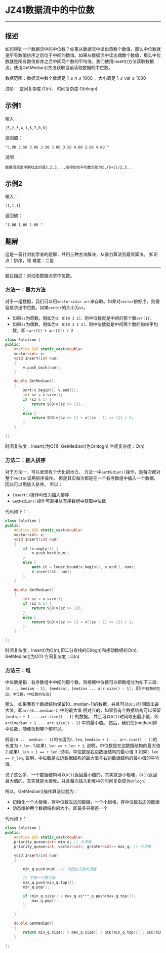 # JZ41数据流中的中位数

---

## 描述

如何得到一个数据流中的中位数？如果从数据流中读出奇数个数值，那么中位数就是所有数值排序之后位于中间的数值。如果从数据流中读出偶数个数值，那么中位数就是所有数值排序之后中间两个数的平均值。我们使用Insert()方法读取数据流，使用GetMedian()方法获取当前读取数据的中位数。

数据范围：数据流中数个数满足 $1 \le n \le 1000$ ，大小满足 $1 \le val \le 1000$ 

进阶： 空间复杂度 O(n)， 时间复杂度 O(nlogn)

## 示例1

输入：

```
[5,2,3,4,1,6,7,0,8]
```

返回值：

```
"5.00 3.50 3.00 3.50 3.00 3.50 4.00 3.50 4.00 "
```

说明：

```
数据流里面不断吐出的是5,2,3...,则得到的平均数分别为5,(5+2)/2,3...   
```

## 示例2

输入：

```
[1,1,1]
```

返回值：

```
"1.00 1.00 1.00 "
```





## 题解

这是一篇针对初学者的题解，共用三种方法解决，从暴力算法到最优算法。
知识点：排序，堆
难度：二星

---

题目描述：对动态数据流求中位数。

### 方法一：暴力方法

对于一组数据，我们可以用`vector<int> arr`来存取。如果对`vector`排好序，则很容易求出中位数。如果`vector`的大小为`sz`。

- 如果`sz`为奇数，假如为`3，即[0 1 2]，`则中位数就是中间的那个数`arr[1]`。
- 如果`sz`为偶数，假如为`4，即[0 1 2 3],` 则中位数就是中间两个数的加权平均数。即 `(arr[1] + arr[2]) / 2`

```cpp
class Solution {
public:
    #define SCD static_cast<double>
    vector<int> v;
    void Insert(int num)
    {
        v.push_back(num);
    }

    double GetMedian()
    { 
        sort(v.begin(), v.end());
        int sz = v.size();
        if (sz & 1) {
            return SCD(v[sz >> 1]);
        }
        else {
            return SCD(v[sz >> 1] + v[(sz - 1) >> 1]) / 2;
        }
    }

};
```

时间复杂度：Insert()为O(1), GetMedian()为O(nlogn)
空间复杂度：O(n)



### 方法二：插入排序

对于方法一，可以发现有个优化的地方。
方法一中`GetMEdian()`操作，是每次都对整个`vector`调用排序操作。
但是其实每次都是在一个有序数组中插入一个数据。因此可以用插入排序。
所以：

- `Insert()`操作可改为插入排序
- `GetMedian()`操作可直接从有序数组中获取中位数

代码如下：

```cpp
class Solution {
public:
    #define SCD static_cast<double>
    vector<int> v;
    void Insert(int num)
    {
        if (v.empty()) {
            v.push_back(num);
        }
        else {
            auto it = lower_bound(v.begin(), v.end(), num);
            v.insert(it, num);
        }
    }

    double GetMedian()
    { 
        int sz = v.size();
        if (sz & 1) {
            return SCD(v[sz >> 1]);
        }
        else {
            return SCD(v[sz >> 1] + v[(sz - 1) >> 1]) / 2;
        }
    }

};
```

时间复杂度：Insert()为O(n),即二分查找的O(logn)和挪动数据的O(n), GetMedian()为O(1)
空间复杂度：O(n)



### 方法三：堆

中位数是指：有序数组中中间的那个数。则根据中位数可以把数组分为如下三段:
`[0 ... median - 1], [median], [median ... arr.size() - 1]`，即`[中位数的左边，中位数，中位数的右边]`

那么，如果我有个数据结构保留[0...median-1]的数据，并且可以`O(1)`时间取出最大值，即`arr[0...median-1]`中的最大值
相对应的，如果我有个数据结构可以保留`[median + 1 ... arr.size() - 1]` 的数据， 并且可以`O(1)`时间取出最小值，即
`arr[median + 1 ... arr.size() - 1]` 中的最小值。
然后，我们把[median]即中位数，随便放到哪个都可以。

假设`[0 ... median - 1]`的长度为`l_len`, `[median + 1 ... arr.sise() - 1]`的长度为 `r_len`.
1.如果`l_len == r_len + 1`, 说明，中位数是左边数据结构的最大值
2.如果`l_len + 1 == r_len`, 说明，中位数是右边数据结构的最小值
3.如果`l_len == r_len`, 说明，中位数是左边数据结构的最大值与右边数据结构的最小值的平均值。

说了这么多，一个数据结构可以`O(1)`返回最小值的，其实就是小根堆，`O(1)`返回最大值的，其实就是大根堆。并且每次插入到堆中的时间复杂度为`O(logn)`

所以，GetMedian()操作算法过程为：

- 初始化一个大根堆，存中位数左边的数据，一个小根堆，存中位数右边的数据
- 动态维护两个数据结构的大小，即最多只相差一个

代码如下：

```cpp
class Solution {
public:
    #define SCD static_cast<double>
    priority_queue<int> min_q; // 大顶推
    priority_queue<int, vector<int>, greater<int>> max_q; // 小顶堆

    void Insert(int num)
    {

        min_q.push(num); // 试图加入到大顶推

        // 平衡一个两个堆
        max_q.push(min_q.top()); 
        min_q.pop();

        if (min_q.size() < max_q.si***_q.push(max_q.top());
            max_q.pop();
        }

    }

    double GetMedian()
    { 
        return min_q.size() > max_q.size() ? SCD(min_q.top()) : SCD(min_q.top() + max_q.top()) / 2;
    }

};
```



